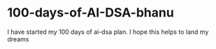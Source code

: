 # 100-days-of-AI-DSA-bhanu
I have started my 100 days of ai-dsa plan. I hope this helps to land my dreams
